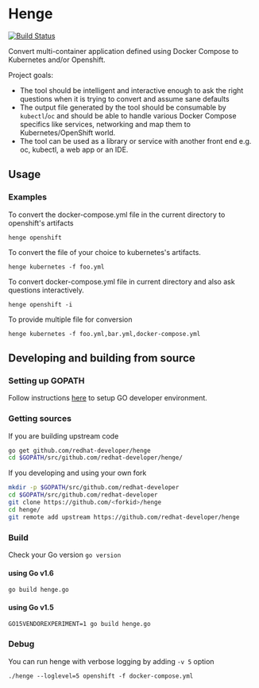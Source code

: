 # Henge
[![Build Status](https://travis-ci.org/redhat-developer/henge.svg?branch=master)](https://travis-ci.org/redhat-developer/henge)

Convert multi-container application defined using Docker Compose to Kubernetes and/or Openshift.

Project goals:
- The tool should be intelligent and interactive enough to ask the right questions when it is trying to convert and assume sane defaults
- The output file generated by the tool should be consumable by `kubectl`/`oc` and should be able to handle various Docker Compose specifics like services, networking and map them to Kubernetes/OpenShift world.
- The tool can be used as a library or service with another front end e.g. oc, kubectl, a web app or an IDE.



## Usage

### Examples

To convert the docker-compose.yml file in the current directory to openshift's artifacts
```
henge openshift
```

To convert the file of your choice to kubernetes's artifacts.
```
henge kubernetes -f foo.yml
```

To convert docker-compose.yml file in current directory and also ask questions interactively.

```
henge openshift -i
```

To provide multiple file for conversion
```
henge kubernetes -f foo.yml,bar.yml,docker-compose.yml
```





## Developing and building from source

### Setting up GOPATH

Follow instructions [here](https://golang.org/doc/code.html#GOPATH) to setup GO developer environment.


### Getting sources

If you are building upstream code
```bash
go get github.com/redhat-developer/henge
cd $GOPATH/src/github.com/redhat-developer/henge/
```

If you developing and using your own fork
```bash
mkdir -p $GOPATH/src/github.com/redhat-developer
cd $GOPATH/src/github.com/redhat-developer
git clone https://github.com/<forkid>/henge
cd henge/
git remote add upstream https://github.com/redhat-developer/henge
```

### Build
Check your Go version `go version`

#### using Go v1.6
```
go build henge.go
```

#### using Go v1.5
```
GO15VENDOREXPERIMENT=1 go build henge.go
```

### Debug
You can run henge with verbose logging by adding `-v 5` option
```
./henge --loglevel=5 openshift -f docker-compose.yml
```
